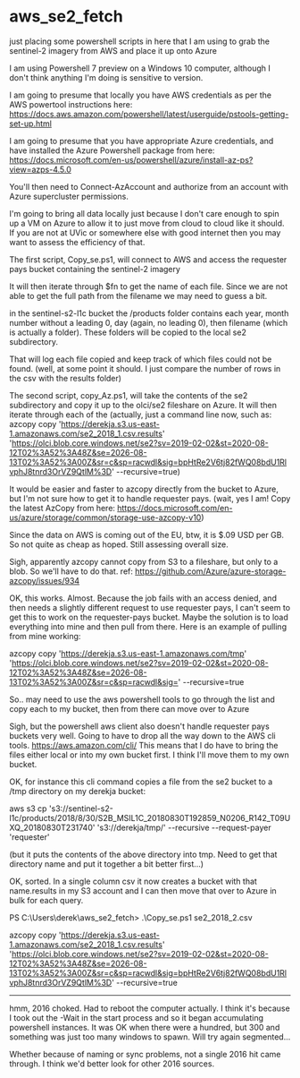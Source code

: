 # aws_se2_fetch

just placing some powershell scripts in here that I am using to grab the sentinel-2 imagery from AWS and place it up onto Azure

I am using Powershell 7 preview on a Windows 10 computer, although I don't think anything I'm doing is sensitive to version.

I am going to presume that locally you have AWS credentials as per the AWS powertool instructions here: https://docs.aws.amazon.com/powershell/latest/userguide/pstools-getting-set-up.html

I am going to presume that you have appropriate Azure credentials, and have installed the Azure Powershell package from here: https://docs.microsoft.com/en-us/powershell/azure/install-az-ps?view=azps-4.5.0

You'll then need to Connect-AzAccount and authorize from an account with Azure supercluster permissions.

I'm going to bring all data locally just because I don't care enough to spin up a VM on Azure to allow it to just move from cloud to cloud like it should. If you are not at UVic or somewhere else with good internet then you may want to assess the efficiency of that.

The first script, Copy_se.ps1, will connect to AWS and access the requester pays bucket containing the sentinel-2 imagery

It will then iterate through $fn to get the name of each file. Since we are not able to get the full path from the filename we may need to guess a bit.

in the sentinel-s2-l1c bucket the /products folder contains each year, month number without a leading 0, day (again, no leading 0), then filename (which is actually a folder). These folders will be copied to the local se2 subdirectory.

That will log each file copied and keep track of which files could not be found. (well, at some point it should. I just compare the number of rows in the csv with the results folder)

The second script, copy_Az.ps1, will take the contents of the se2 subdirectory and copy it up to the olci/se2 fileshare on Azure. It will then iterate through each of the (actually, just a command line now, such as: azcopy copy 'https://derekja.s3.us-east-1.amazonaws.com/se2_2018_1.csv.results' 'https://olci.blob.core.windows.net/se2?sv=2019-02-02&st=2020-08-12T02%3A52%3A48Z&se=2026-08-13T02%3A52%3A00Z&sr=c&sp=racwdl&sig=bpHtRe2V6tj82fWQ08bdU1RlvphJ8tnrd3OrVZ9QtlM%3D' --recursive=true)

It would be easier and faster to azcopy directly from the bucket to Azure, but I'm not sure how to get it to handle requester pays. (wait, yes I am! Copy the latest AzCopy from here: https://docs.microsoft.com/en-us/azure/storage/common/storage-use-azcopy-v10)

Since the data on AWS is coming out of the EU, btw, it is $.09 USD per GB. So not quite as cheap as hoped. Still assessing overall size.

Sigh, apparently azcopy cannot copy from S3 to a fileshare, but only to a blob. So we'll have to do that. ref: https://github.com/Azure/azure-storage-azcopy/issues/934

OK, this works. Almost. Because the job fails with an access denied, and then needs a slightly different request to use requester pays, I can't seem to get this to work on the requester-pays bucket. Maybe the solution is to load everything into mine and then pull from there. Here is an example of pulling from mine working:

azcopy copy 'https://derekja.s3.us-east-1.amazonaws.com/tmp' 'https://olci.blob.core.windows.net/se2?sv=2019-02-02&st=2020-08-12T02%3A52%3A48Z&se=2026-08-13T02%3A52%3A00Z&sr=c&sp=racwdl&sig=<redacted>' --recursive=true


So.. may need to use the aws powershell tools to go through the list and copy each to my bucket, then from there can move over to Azure

Sigh, but the powershell aws client also doesn't handle requester pays buckets very well. Going to have to drop all the way down to the AWS cli tools. https://aws.amazon.com/cli/ This means that I do have to bring the files either local or into my own bucket first. I think I'll move them to my own bucket.

OK, for instance this cli command copies a file from the se2 bucket to a /tmp directory on my derekja bucket:

 aws s3 cp 's3://sentinel-s2-l1c/products/2018/8/30/S2B_MSIL1C_20180830T192859_N0206_R142_T09UXQ_20180830T231740' 's3://derekja/tmp/' --recursive --request-payer 'requester'

 (but it puts the contents of the above directory into tmp. Need to get that directory name and put it together a bit better first...)

 OK, sorted. In a single column csv it now creates a bucket with that name.results in my S3 account and I can then move that over to Azure in bulk for each query.

 PS C:\Users\derek\aws_se2_fetch> .\Copy_se.ps1 se2_2018_2.csv

 azcopy copy 'https://derekja.s3.us-east-1.amazonaws.com/se2_2018_1.csv.results' 'https://olci.blob.core.windows.net/se2?sv=2019-02-02&st=2020-08-12T02%3A52%3A48Z&se=2026-08-13T02%3A52%3A00Z&sr=c&sp=racwdl&sig=bpHtRe2V6tj82fWQ08bdU1RlvphJ8tnrd3OrVZ9QtlM%3D' --recursive=true


---------------
hmm, 2016 choked. Had to reboot the computer actually. I think it's because I took out the -Wait in the start process and so it began accumulating powershell instances. It was OK when there were a hundred, but 300 and something was just too many windows to spawn. Will try again segmented...


Whether because of naming or sync problems, not a single 2016 hit came through. I think we'd better look for other 2016 sources.

